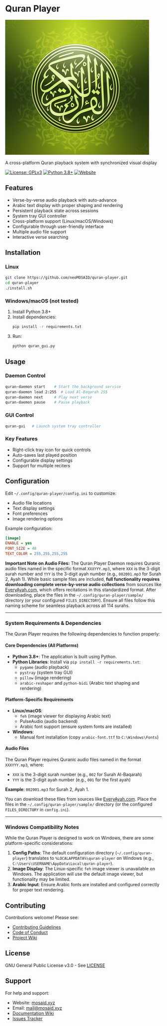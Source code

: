 # Quran Player

![Project Logo](https://raw.githubusercontent.com/neoMOSAID/quran-player/main/icon.png)


A cross-platform Quran playback system with synchronized visual display

[![License: GPLv3](https://img.shields.io/badge/License-GPLv3-blue.svg)](https://www.gnu.org/licenses/gpl-3.0)
[![Python 3.8+](https://img.shields.io/badge/Python-3.8%2B-green)](https://python.org)
[![Website](https://img.shields.io/badge/Website-mosaid.xyz-blue)](https://www.mosaid.xyz/article/278/how-to-install-and-use-quran-player-on-linux-macos-and-windows/)

## Features

- Verse-by-verse audio playback with auto-advance
- Arabic text display with proper shaping and rendering
- Persistent playback state across sessions
- System tray GUI controller
- Cross-platform support (Linux/macOS/Windows)
- Configurable through user-friendly interface
- Multiple audio file support
- Interactive verse searching

## Installation

### Linux
```bash
git clone https://github.com/neoMOSAID/quran-player.git
cd quran-player
./install.sh
```

### Windows/macOS (not tested)
1. Install Python 3.8+
2. Install dependencies:
   ```bash
   pip install -r requirements.txt
   ```
3. Run:
   ```bash
   python quran_gui.py
   ```

## Usage

### Daemon Control
```bash
quran-daemon start    # Start the background service
quran-daemon load 2:255  # Load Al-Baqarah 255
quran-daemon next     # Play next verse
quran-daemon pause    # Pause playback
```

### GUI Control
```bash
quran-gui   # Launch system tray controller
```

### Key Features
- Right-click tray icon for quick controls
- Auto-saves last played position
- Configurable display settings
- Support for multiple reciters

## Configuration

Edit `~/.config/quran-player/config.ini` to customize:
- Audio file locations
- Text display settings
- Font preferences
- Image rendering options

Example configuration:
```ini
[image]
ENABLE = yes
FONT_SIZE = 48
TEXT_COLOR = 255,255,255,255
```

**Important Note on Audio Files:** The Quran Player Daemon requires Quranic audio files named in the specific format `XXXYYY.mp3`, where `XXX` is the 3-digit surah number and `YYY` is the 3-digit ayah number (e.g., `002001.mp3` for Surah 2, Ayah 1). While basic sample files are included, **full functionality requires downloading complete verse-by-verse audio collections** from sources like [EveryAyah.com](https://everyayah.com/recitations_ayat.html), which offers recitations in this standardized format. After downloading, place the files in the `~/.config/quran-player/sample/` directory (or your configured `FILES_DIRECTORY`). Ensure all files follow this naming scheme for seamless playback across all 114 surahs.


---

### **System Requirements & Dependencies**

The Quran Player requires the following dependencies to function properly:

#### **Core Dependencies (All Platforms)**
- **Python 3.8+**: The application is built using Python.
- **Python Libraries**: Install via `pip install -r requirements.txt`:
  - `pygame` (audio playback)
  - `pystray` (system tray GUI)
  - `pillow` (image rendering)
  - `arabic-reshaper` and `python-bidi` (Arabic text shaping and rendering)

#### **Platform-Specific Requirements**
- **Linux/macOS**:
  - `feh` (image viewer for displaying Arabic text)
  - PulseAudio  (audio backend)
  - Arabic font support (ensure system fonts are installed)
- **Windows**:
  - Manual font installation (copy `arabic-font.ttf` to `C:\Windows\Fonts`)

#### **Audio Files**
The Quran Player requires Quranic audio files named in the format `XXXYYY.mp3`, where:
- `XXX` is the 3-digit surah number (e.g., `002` for Surah Al-Baqarah)
- `YYY` is the 3-digit ayah number (e.g., `001` for the first ayah)

**Example**: `002001.mp3` for Surah 2, Ayah 1.

You can download these files from sources like [EveryAyah.com](https://everyayah.com/recitations_ayat.html). Place the files in the `~/.config/quran-player/sample/` directory (or the configured `FILES_DIRECTORY` in `config.ini`).

---

### **Windows Compatibility Notes**
While the Quran Player is designed to work on Windows, there are some platform-specific considerations:
1. **Config Paths**: The default configuration directory (`~/.config/quran-player`) translates to `%LOCALAPPDATA%\quran-player` on Windows (e.g., `C:\Users\USERNAME\AppData\Local\quran-player`).
2. **Image Display**: The Linux-specific `feh` image viewer is unavailable on Windows. The application will use the default image viewer, but functionality may be limited.
3. **Arabic Input**: Ensure Arabic fonts are installed and configured correctly for proper text rendering.



## Contributing

Contributions welcome! Please see:
- [Contributing Guidelines](CONTRIBUTING.md)
- [Code of Conduct](CODE_OF_CONDUCT.md)
- [Project Wiki](https://github.com/neoMOSAID/quran-player/wiki)

## License

GNU General Public License v3.0 - See [LICENSE](LICENSE)

## Support

For help and support:
- Website: [mosaid.xyz](https://www.mosaid.xyz/article/278/how-to-install-and-use-quran-player-on-linux-macos-and-windows/)
- Email: mail@mosaid.xyz
- [Documentation Wiki](https://github.com/neoMOSAID/quran-player/wiki)
- [Issues Tracker](https://github.com/neoMOSAID/quran-player/issues)
